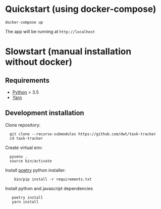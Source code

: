 # Quickstart (using docker-compose)

```
docker-compose up
```
The app will be running at `http://localhost` 

# Slowstart (manual installation without docker)

## Requirements

- [Python](https://python.org) > 3.5
- [Yarn](https://yarnpkg.com/lang/en/docs/install)

## Development installation

Clone repository:

```
  git clone --recurse-submodules https://github.com/dwt/task-tracker
  cd task-tracker
```

Create virtual env:

```
  pyvenv .
  source bin/activate
```

Install [poetry](https://poetry.eustace.io/) python installer:

```
    bin/pip install -r requirements.txt
```

Install python and javascript dependencies

```
   poetry install
   yarn install
```




